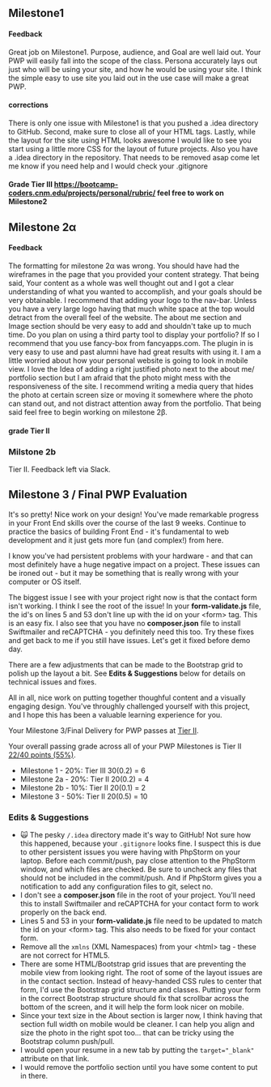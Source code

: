 ## Milestone1

#### Feedback
Great job on Milestone1. Purpose, audience, and Goal are well laid out. Your PWP will easily fall into the scope of the class. Persona accurately lays out just who will be using your site, and how he would be using your site. I think the simple easy to use site you laid out in the use case will make a great PWP.

#### corrections
There is only one issue with Milestone1 is that you pushed a .idea directory to GitHub. Second, make sure to close all of your HTML tags. Lastly, while the layout for the site using HTML looks awesome I would like to see you start using a little more CSS for the layout of future projects. Also you have a .idea directory in the repository. That needs to be removed asap come let me know if you need help and I would check your .gitignore 

#### Grade Tier III https://bootcamp-coders.cnm.edu/projects/personal/rubric/ feel free to work on Milestone2

## Milestone 2α

#### Feedback
The formatting for milestone 2α was wrong. You should have had the wireframes in the page that you provided your content strategy. That being said, Your content as a whole was well thought out and I got a clear understanding of what you wanted to accomplish, and your goals should be very obtainable. I recommend that adding your logo to the nav-bar. Unless you have a very large logo having that much white space at the top would detract from the overall feel of the website. The about me section and Image section should be very easy to add and shouldn't take up to much time. Do you plan on using a third party tool to display your portfolio? If so I recommend that you use fancy-box from fancyapps.com. The plugin in is very easy to use and past alumni have had great results with using it. I am a little worried about how your personal website is going to look in mobile view. I love the Idea of adding a right justified photo next to the about me/ portfolio section but I am afraid that the photo might mess with the responsiveness of the site. I recommend writing a media query that hides the photo at certain screen size or moving it somewhere where the photo can stand out, and not distract attention away from the portfolio. That being said feel free to begin working on milestone 2β.

#### grade Tier II

### Milstone 2b
Tier II. Feedback left via Slack.

## Milestone 3 / Final PWP Evaluation
It's so pretty! Nice work on your design! You've made remarkable progress in your Front End skills over the course of the last 9 weeks. Continue to practice the basics of building Front End - it's fundamental to web development and it just gets more fun (and complex!) from here.

I know you've had persistent problems with your hardware - and that can most definitely have a huge negative impact on a project. These issues can be ironed out - but it may be something that is really wrong with your computer or OS itself.

The biggest issue I see with your project right now is that the contact form isn't working. I think I see the root of the issue! In your **form-validate.js** file, the id's on lines 5 and 53 don't line up with the id on your &lt;form&gt; tag. This is an easy fix. I also see that you have no **composer.json** file to install Swiftmailer and reCAPTCHA - you definitely need this too. Try these fixes and get back to me if you still have issues. Let's get it fixed before demo day.

There are a few adjustments that can be made to the Bootstrap grid to polish up the layout a bit. See **Edits &amp; Suggestions** below for details on technical issues and fixes.

All in all, nice work on putting together thoughful content and a visually engaging design. You've throughly challenged yourself with this project, and I hope this has been a valuable learning experience for you.  

Your Milestone 3/Final Delivery for PWP passes at [Tier II](https://bootcamp-coders.cnm.edu/projects/personal/rubric/).

Your overall passing grade across all of your PWP Milestones is Tier II [22/40 points (55%)](https://bootcamp-coders.cnm.edu/projects/personal/rubric/#sample-score).

- Milestone 1 - 20%: Tier III 30(0.2) = 6
- Milestone 2a - 20%: Tier II 20(0.2) = 4
- Milestone 2b - 10%: Tier II 20(0.1) = 2
- Milestone 3 - 50%: Tier II 20(0.5) = 10

### Edits &amp; Suggestions
- :scream_cat: The pesky `/.idea` directory made it's way to GitHub! Not sure how this happened, because your `.gitignore` looks fine. I suspect this is due to other persistent issues you were having with PhpStorm on your laptop. Before each commit/push, pay close attention to the PhpStorm window, and which files are checked. Be sure to uncheck any files that should not be included in the commit/push. And if PhpStorm gives you a notification to add any configuration files to git, select no.
- I don't see a **composer.json** file in the root of your project. You'll need this to install Swiftmailer and reCAPTCHA for your contact form to work properly on the back end.
- Lines 5 and 53 in your **form-validate.js** file need to be updated to match the id on your &lt;form&gt; tag. This also needs to be fixed for your contact form.
- Remove all the `xmlns` (XML Namespaces) from your &lt;html&gt; tag - these are not correct for HTML5.
- There are some HTML/Bootstrap grid issues that are preventing the mobile view from looking right. The root of some of the layout issues are in the contact section. Instead of heavy-handed CSS rules to center that form, I'd use the Bootstrap grid structure and classes. Putting your form in the correct Bootstrap structure should fix that scrollbar across the bottom of the screen, and it will help the form look nicer on mobile.
- Since your text size in the About section is larger now, I think having that section full width on mobile would be cleaner. I can help you align and size the photo in the right spot too... that can be tricky using the Bootstrap column push/pull.
- I would open your resume in a new tab by putting the `target="_blank"` attribute on that link.
- I would remove the portfolio section until you have some content to put in there.
